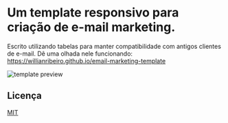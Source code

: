 # Um template responsivo para criação de e-mail marketing.

Escrito utilizando tabelas para manter compatibilidade com antigos clientes de e-mail. Dê uma olhada nele funcionando: https://willianribeiro.github.io/email-marketing-template

![template preview](screenshot.png)


## Licença

[MIT](LICENSE)